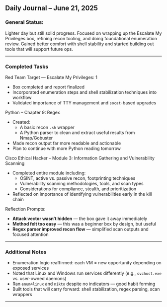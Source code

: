 ## Daily Journal – June 21, 2025

### General Status:

Lighter day but still solid progress. Focused on wrapping up the Escalate My Privileges box, refining recon tooling, and doing foundational enumeration review. Gained better comfort with shell stability and started building out tools that will support future ops.

---

### Completed Tasks

Red Team Target — Escalate My Privileges: 1
* Box completed and report finalized
* Incorporated enumeration steps and shell stabilization techniques into workflow
* Validated importance of TTY management and `socat`-based upgrades

Python – Chapter 9: Regex
* Created:
  - A basic recon `.sh` wrapper
  - A Python parser to clean and extract useful results from Nmap/Gobuster
* Made recon output far more readable and actionable
* Plan to continue with more Python reading tomorrow

Cisco Ethical Hacker – Module 3: Information Gathering and Vulnerability Scanning
* Completed entire module including:
  - OSINT, active vs. passive recon, footprinting techniques
  - Vulnerability scanning methodologies, tools, and scan types
  - Considerations for compliance, stealth, and prioritization
* Reflected on importance of identifying vulnerabilities early in the kill chain

Reflection Prompts:
- **Attack vector wasn’t hidden** — the box gave it away immediately
- **Method felt too easy** — this was a beginner box by design, but useful
- **Regex parser improved recon flow** — simplified scan outputs and focused attention

---

### Additional Notes

- Enumeration logic reaffirmed: each VM = new opportunity depending on exposed services
- Noted that Linux and Windows run services differently (e.g., `svchost.exe` vs. user-owned daemons)
- Ran `enum4linux` and `nikto` despite no indicators — good habit forming
- Built tools that will carry forward: shell stabilization, regex parsing, scan wrappers

---